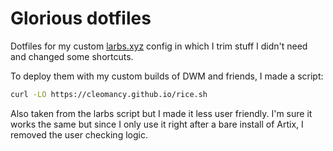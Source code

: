# Glorious dotfiles
Dotfiles for my custom [larbs.xyz](https://larbs.xyz/) config in which I trim stuff I didn't need and changed some shortcuts.

To deploy them with my custom builds of DWM and friends, I made a script:

```jeff.sh
curl -LO https://cleomancy.github.io/rice.sh
```

Also taken from the larbs script but I made it less user friendly.
I'm sure it works the same but since I only use it right after a bare install of Artix, I removed the user checking logic.

